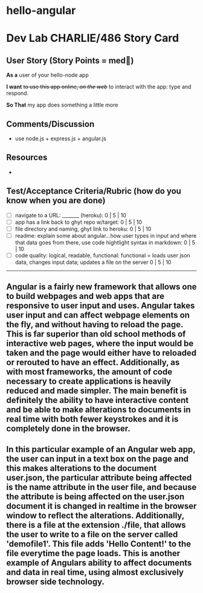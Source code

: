# hello-angular

# Dev Lab CHARLIE/486 Story Card 

## User Story (Story Points = med👕) 

**As a** user of your hello-node app

**I want** <del>to use this app online, _on the web_</del> to interact with the app: type and respond. 

**So That** my app does something a little more

## Comments/Discussion
- use node.js + express.js + angular.js

## Resources
- 

## Test/Acceptance Criteria/Rubric (how do you know when you are done) 

- [ ] navigate to a URL: _______ (heroku): 0 | 5 | 10
- [ ] app has a  link back to ghyt repo w/target: 0 | 5 | 10
- [ ] file directory and naming, ghyt link to heroku: 0 | 5 | 10 
- [ ] readme: explain some about angular...how user types in input and where that data goes from there, use code hightlight syntax in markdown: 0 | 5 | 10 
- [ ] code quality: logical, readable, functional: functional = loads user json data, changes input data; updates a file on the server 0 | 5 | 10  

______________________________________________________________________________________________________________________________________________________________________________

## Angular is a fairly new framework that allows one to build webpages and web apps that are responsive to user input and uses. Angular takes user input and can affect webpage elements on the fly, and without having to reload the page. This is far superior than old school methods of interactive web pages, where the input would be taken and the page would either have to reloaded or rerouted to have an effect. Additionally, as with most frameworks, the amount of code necessary to create applications is heavily reduced and made simpler. The main benefit is definitely the ability to have interactive content and be able to make alterations to documents in real time with both fewer keystrokes and it is completely done in the browser.

## In this particular example of an Angular web app, the user can input in a text box on the page and this makes alterations to the document user.json, the particular attribute being affected is the name attribute in the user file, and because the attribute is being affected on the user.json document it is changed in realtime in the browser window to reflect the alterations. Additionally, there is a file at the extension ./file, that allows the user to write to a file on the server called 'demofile1'. This file adds 'Hello Content!' to the file everytime the page loads. This is another example of Angulars ability to affect documents and data in real time, using almost exclusively browser side technology.
